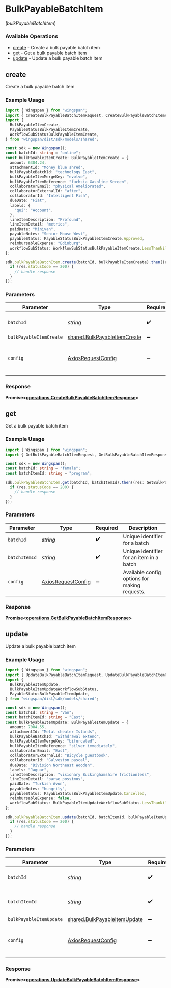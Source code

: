 # BulkPayableBatchItem
(*bulkPayableBatchItem*)

### Available Operations

* [create](#create) - Create a bulk payable batch item
* [get](#get) - Get a bulk payable batch item
* [update](#update) - Update a bulk payable batch item

## create

Create a bulk payable batch item

### Example Usage

```typescript
import { Wingspan } from "wingspan";
import { CreateBulkPayableBatchItemRequest, CreateBulkPayableBatchItemResponse } from "wingspan/dist/sdk/models/operations";
import {
  BulkPayableItemCreate,
  PayableStatusBulkPayableItemCreate,
  WorkflowSubStatusBulkPayableItemCreate,
} from "wingspan/dist/sdk/models/shared";

const sdk = new Wingspan();
const batchId: string = "online";
const bulkPayableItemCreate: BulkPayableItemCreate = {
  amount: 6384.24,
  attachmentId: "Money blue shred",
  bulkPayableBatchId: "technology East",
  bulkPayableItemMergeKey: "evolve",
  bulkPayableItemReference: "fuchsia Gasoline Screen",
  collaboratorEmail: "physical Ameliorated",
  collaboratorExternalId: "after",
  collaboratorId: "Intelligent Fish",
  dueDate: "Fiat",
  labels: {
    "qui": "Account",
  },
  lineItemDescription: "Profound",
  lineItemDetail: "metrics",
  paidDate: "Minivan",
  payableNotes: "Senior Mouse West",
  payableStatus: PayableStatusBulkPayableItemCreate.Approved,
  reimbursableExpense: "Edinburg",
  workflowSubStatus: WorkflowSubStatusBulkPayableItemCreate.LessThanNilGreaterThan,
};

sdk.bulkPayableBatchItem.create(batchId, bulkPayableItemCreate).then((res: CreateBulkPayableBatchItemResponse) => {
  if (res.statusCode == 200) {
    // handle response
  }
});
```

### Parameters

| Parameter                                                                    | Type                                                                         | Required                                                                     | Description                                                                  |
| ---------------------------------------------------------------------------- | ---------------------------------------------------------------------------- | ---------------------------------------------------------------------------- | ---------------------------------------------------------------------------- |
| `batchId`                                                                    | *string*                                                                     | :heavy_check_mark:                                                           | Unique identifier for a batch                                                |
| `bulkPayableItemCreate`                                                      | [shared.BulkPayableItemCreate](../../models/shared/bulkpayableitemcreate.md) | :heavy_minus_sign:                                                           | N/A                                                                          |
| `config`                                                                     | [AxiosRequestConfig](https://axios-http.com/docs/req_config)                 | :heavy_minus_sign:                                                           | Available config options for making requests.                                |


### Response

**Promise<[operations.CreateBulkPayableBatchItemResponse](../../models/operations/createbulkpayablebatchitemresponse.md)>**


## get

Get a bulk payable batch item

### Example Usage

```typescript
import { Wingspan } from "wingspan";
import { GetBulkPayableBatchItemRequest, GetBulkPayableBatchItemResponse } from "wingspan/dist/sdk/models/operations";

const sdk = new Wingspan();
const batchId: string = "female";
const batchItemId: string = "program";

sdk.bulkPayableBatchItem.get(batchId, batchItemId).then((res: GetBulkPayableBatchItemResponse) => {
  if (res.statusCode == 200) {
    // handle response
  }
});
```

### Parameters

| Parameter                                                    | Type                                                         | Required                                                     | Description                                                  |
| ------------------------------------------------------------ | ------------------------------------------------------------ | ------------------------------------------------------------ | ------------------------------------------------------------ |
| `batchId`                                                    | *string*                                                     | :heavy_check_mark:                                           | Unique identifier for a batch                                |
| `batchItemId`                                                | *string*                                                     | :heavy_check_mark:                                           | Unique identifier for an item in a batch                     |
| `config`                                                     | [AxiosRequestConfig](https://axios-http.com/docs/req_config) | :heavy_minus_sign:                                           | Available config options for making requests.                |


### Response

**Promise<[operations.GetBulkPayableBatchItemResponse](../../models/operations/getbulkpayablebatchitemresponse.md)>**


## update

Update a bulk payable batch item

### Example Usage

```typescript
import { Wingspan } from "wingspan";
import { UpdateBulkPayableBatchItemRequest, UpdateBulkPayableBatchItemResponse } from "wingspan/dist/sdk/models/operations";
import {
  BulkPayableItemUpdate,
  BulkPayableItemUpdateWorkflowSubStatus,
  PayableStatusBulkPayableItemUpdate,
} from "wingspan/dist/sdk/models/shared";

const sdk = new Wingspan();
const batchId: string = "Van";
const batchItemId: string = "East";
const bulkPayableItemUpdate: BulkPayableItemUpdate = {
  amount: 7084.55,
  attachmentId: "Metal cheater Islands",
  bulkPayableBatchId: "withdrawal extend",
  bulkPayableItemMergeKey: "bifurcated",
  bulkPayableItemReference: "silver immediately",
  collaboratorEmail: "East",
  collaboratorExternalId: "Bicycle guestbook",
  collaboratorId: "Galveston pascal",
  dueDate: "Division Northeast Wooden",
  labels: "Jaguar",
  lineItemDescription: "visionary Buckinghamshire frictionless",
  lineItemDetail: "parse possimus",
  paidDate: "Turkish Avon",
  payableNotes: "hungrily",
  payableStatus: PayableStatusBulkPayableItemUpdate.Cancelled,
  reimbursableExpense: false,
  workflowSubStatus: BulkPayableItemUpdateWorkflowSubStatus.LessThanNilGreaterThan,
};

sdk.bulkPayableBatchItem.update(batchId, batchItemId, bulkPayableItemUpdate).then((res: UpdateBulkPayableBatchItemResponse) => {
  if (res.statusCode == 200) {
    // handle response
  }
});
```

### Parameters

| Parameter                                                                    | Type                                                                         | Required                                                                     | Description                                                                  |
| ---------------------------------------------------------------------------- | ---------------------------------------------------------------------------- | ---------------------------------------------------------------------------- | ---------------------------------------------------------------------------- |
| `batchId`                                                                    | *string*                                                                     | :heavy_check_mark:                                                           | Unique identifier for a batch                                                |
| `batchItemId`                                                                | *string*                                                                     | :heavy_check_mark:                                                           | Unique identifier for an item in a batch                                     |
| `bulkPayableItemUpdate`                                                      | [shared.BulkPayableItemUpdate](../../models/shared/bulkpayableitemupdate.md) | :heavy_minus_sign:                                                           | N/A                                                                          |
| `config`                                                                     | [AxiosRequestConfig](https://axios-http.com/docs/req_config)                 | :heavy_minus_sign:                                                           | Available config options for making requests.                                |


### Response

**Promise<[operations.UpdateBulkPayableBatchItemResponse](../../models/operations/updatebulkpayablebatchitemresponse.md)>**

